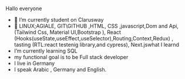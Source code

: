 Hallo everyone

- 🔭 I’m currently student on Clarusway
- 🌱 LINUX;AGIALE, GIT\GITHUB ,HTML, CSS ,javascript,Dom and Api,(Tailwind Css, Material UI,Bootstrap  ), React (Hooks(useState,useEffect,useSelector),Routing,Context,Redux) , tasting (RTL:react testenig library,and cypress), Next.jswhat I learnd
- I’m currently learning SQL
- my functional goal is to be Full stack developer
- I live in Germany
- I speak Arabic , Germany and English.
  
